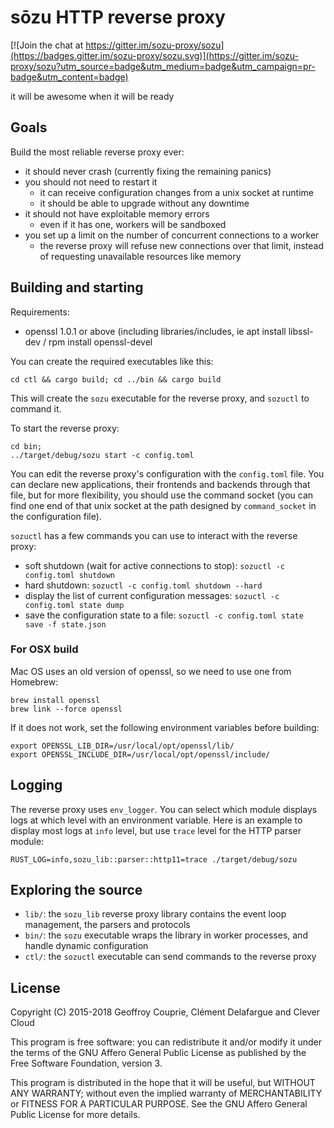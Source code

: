 # sōzu HTTP reverse proxy

[![Join the chat at https://gitter.im/sozu-proxy/sozu](https://badges.gitter.im/sozu-proxy/sozu.svg)](https://gitter.im/sozu-proxy/sozu?utm_source=badge&utm_medium=badge&utm_campaign=pr-badge&utm_content=badge)

it will be awesome when it will be ready

## Goals

Build the most reliable reverse proxy ever:

- it should never crash (currently fixing the remaining panics)
- you should not need to restart it
  - it can receive configuration changes from a unix socket at runtime
  - it should be able to upgrade without any downtime
- it should not have exploitable memory errors
  - even if it has one, workers will be sandboxed
- you set up a limit on the number of concurrent connections to a worker
  - the reverse proxy will refuse new connections over that limit, instead of requesting unavailable resources like memory


## Building and starting

Requirements:
- openssl 1.0.1 or above (including libraries/includes, ie apt install libssl-dev / rpm install openssl-devel

You can create the required executables like this:

```
cd ctl && cargo build; cd ../bin && cargo build
```

This will create the `sozu` executable for the reverse proxy, and `sozuctl` to command it.

To start the reverse proxy:

```
cd bin;
../target/debug/sozu start -c config.toml
```

You can edit the reverse proxy's configuration with the `config.toml` file. You can declare
new applications, their frontends and backends through that file, but for more flexibility,
you should use the command socket (you can find one end of that unix socket at the path
designed by `command_socket` in the configuration file).

`sozuctl` has a few commands you can use to interact with the reverse proxy:


- soft shutdown (wait for active connections to stop): `sozuctl -c config.toml shutdown`
- hard shutdown: `sozuctl -c config.toml shutdown --hard`
- display the list of current configuration messages: `sozuctl -c config.toml state dump`
- save the configuration state to a file: `sozuctl -c config.toml state save -f state.json`

### For OSX build

Mac OS uses an old version of openssl, so we need to use one from Homebrew:

```
brew install openssl
brew link --force openssl
```

If it does not work, set the following environment variables before building:

```
export OPENSSL_LIB_DIR=/usr/local/opt/openssl/lib/
export OPENSSL_INCLUDE_DIR=/usr/local/opt/openssl/include/
```

## Logging

The reverse proxy uses `env_logger`. You can select which module displays logs at which level with an environment variable. Here is an example to display most logs at `info` level, but use `trace` level for the HTTP parser module:

```
RUST_LOG=info,sozu_lib::parser::http11=trace ./target/debug/sozu
```

## Exploring the source

- `lib/`: the `sozu_lib` reverse proxy library contains the event loop management, the parsers and protocols
- `bin/`: the `sozu` executable wraps the library in worker processes, and handle dynamic configuration
- `ctl/`: the `sozuctl` executable can send commands to the reverse proxy

## License

Copyright (C) 2015-2018 Geoffroy Couprie, Clément Delafargue and Clever Cloud

This program is free software: you can redistribute it and/or modify it under
the terms of the GNU Affero General Public License as published by the Free
Software Foundation, version 3.

This program is distributed in the hope that it will be useful, but WITHOUT ANY WARRANTY;
without even the implied warranty of MERCHANTABILITY or FITNESS FOR A PARTICULAR PURPOSE.
See the GNU Affero General Public License for more details.

